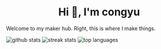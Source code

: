 <h1 align="center">Hi 👋, I'm congyu</h1>

Welcome to my maker hub. Right, this is where I make things.

<img src="https://github-readme-stats-git-masterrstaa-rickstaa.vercel.app/api?username=congyuwang&show_icons=true&locale=en&theme=dark&hide_border=true" alt="github stats" />



<img src="http://github-readme-streak-stats.herokuapp.com?user=Congyuwang&theme=dark&hide_border=true" alt="streak stats" />

<img src="https://github-readme-stats-git-masterrstaa-rickstaa.vercel.app/api/top-langs?username=congyuwang&show_icons=true&locale=en&theme=dark&hide_border=true" alt="top languages" />
